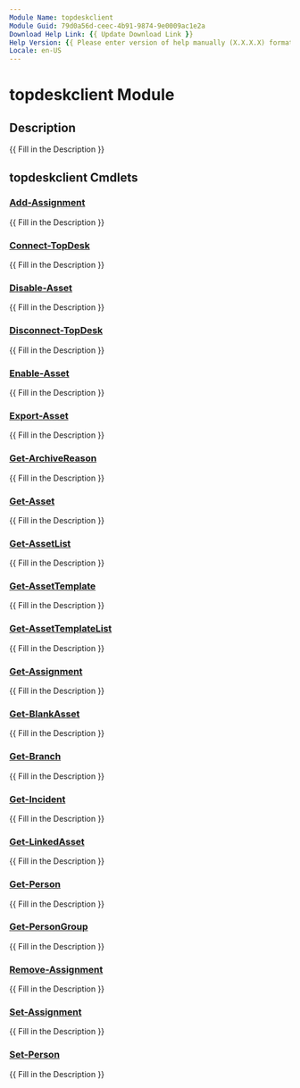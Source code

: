 ```yaml
---
Module Name: topdeskclient
Module Guid: 79d0a56d-ceec-4b91-9874-9e0009ac1e2a
Download Help Link: {{ Update Download Link }}
Help Version: {{ Please enter version of help manually (X.X.X.X) format }}
Locale: en-US
---
```


# topdeskclient Module
## Description
{{ Fill in the Description }}

## topdeskclient Cmdlets
### [Add-Assignment](Add-Assignment.md)
{{ Fill in the Description }}

### [Connect-TopDesk](Connect-TopDesk.md)
{{ Fill in the Description }}

### [Disable-Asset](Disable-Asset.md)
{{ Fill in the Description }}

### [Disconnect-TopDesk](Disconnect-TopDesk.md)
{{ Fill in the Description }}

### [Enable-Asset](Enable-Asset.md)
{{ Fill in the Description }}

### [Export-Asset](Export-Asset.md)
{{ Fill in the Description }}

### [Get-ArchiveReason](Get-ArchiveReason.md)
{{ Fill in the Description }}

### [Get-Asset](Get-Asset.md)
{{ Fill in the Description }}

### [Get-AssetList](Get-AssetList.md)
{{ Fill in the Description }}

### [Get-AssetTemplate](Get-AssetTemplate.md)
{{ Fill in the Description }}

### [Get-AssetTemplateList](Get-AssetTemplateList.md)
{{ Fill in the Description }}

### [Get-Assignment](Get-Assignment.md)
{{ Fill in the Description }}

### [Get-BlankAsset](Get-BlankAsset.md)
{{ Fill in the Description }}

### [Get-Branch](Get-Branch.md)
{{ Fill in the Description }}

### [Get-Incident](Get-Incident.md)
{{ Fill in the Description }}

### [Get-LinkedAsset](Get-LinkedAsset.md)
{{ Fill in the Description }}

### [Get-Person](Get-Person.md)
{{ Fill in the Description }}

### [Get-PersonGroup](Get-PersonGroup.md)
{{ Fill in the Description }}

### [Remove-Assignment](Remove-Assignment.md)
{{ Fill in the Description }}

### [Set-Assignment](Set-Assignment.md)
{{ Fill in the Description }}

### [Set-Person](Set-Person.md)
{{ Fill in the Description }}

